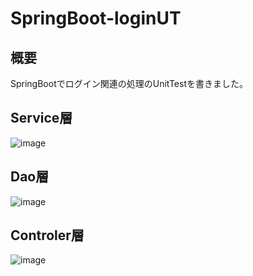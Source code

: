 # SpringBoot-loginUT

## 概要

SpringBootでログイン関連の処理のUnitTestを書きました。


## Service層
![image](https://user-images.githubusercontent.com/43694794/65411107-fdd18100-de26-11e9-9cf1-1e8ba0a04f4e.png)

## Dao層
![image](https://user-images.githubusercontent.com/43694794/65411132-0aee7000-de27-11e9-99c5-f24146b33384.png)

## Controler層
![image](https://user-images.githubusercontent.com/43694794/65809228-29ad8780-e1d6-11e9-9146-c164bc3fa6f2.png)
